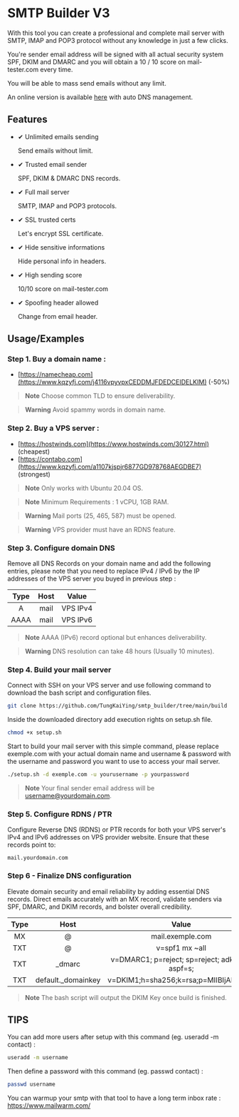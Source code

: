 
# SMTP Builder V3

With this tool you can create a professional and complete mail server with SMTP, IMAP and POP3 protocol without any knowledge in just a few clicks. 

You're sender email address will be signed with all actual security system SPF, DKIM and DMARC and you will obtain a 10 / 10 score on mail-tester.com every time. 

You will be able to mass send emails without any limit.

An online version is available [here](https://smtp-builder.com) with auto DNS management. 

## Features

- ✔ Unlimited emails sending
    
    Send emails without limit.

- ✔ Trusted email sender
    
    SPF, DKIM & DMARC DNS records.

- ✔ Full mail server
    
    SMTP, IMAP and POP3 protocols.

- ✔ SSL trusted certs
    
    Let's encrypt SSL certificate.

- ✔ Hide sensitive informations
    
    Hide personal info in headers.

- ✔ High sending score
    
    10/10 score on mail-tester.com

- ✔ Spoofing header allowed
    
    Change from email header.


## Usage/Examples

### Step 1. Buy a domain name :

- [https://namecheap.com](https://www.kqzyfj.com/j4116vpyvpxCEDDMJFDEDCEIDELKIM) (-50%)

> **Note**
Choose common TLD to ensure deliverability.

> **Warning**
Avoid spammy words in domain name. 

### Step 2. Buy a VPS server :

 - [https://hostwinds.com](https://www.hostwinds.com/30127.html) (cheapest)
 - [https://contabo.com](https://www.kqzyfj.com/a1107kjspjr6877GD978768AEGDBE7) (strongest)

> **Note**
Only works with Ubuntu 20.04 OS.

> **Note**
Minimum Requirements : 1 vCPU, 1GB RAM.

> **Warning**
Mail ports (25, 465, 587) must be opened.

> **Warning**
VPS provider must have an RDNS feature.

### Step 3. Configure domain DNS

Remove all DNS Records on your domain name and add the following entries, please note that you need to replace IPv4 / IPv6 by the IP addresses of the VPS server you buyed in previous step :

| Type | Host  | Value |
| :---:   | :-: | :-: |
| A | mail | VPS IPv4 |
| AAAA | mail | VPS IPv6 |

> **Note**
AAAA (IPv6) record optional but enhances deliverability.

> **Warning**
DNS resolution can take 48 hours (Usually 10 minutes).

### Step 4. Build your mail server

Connect with SSH on your VPS server and use following command to download the bash script and configuration files. 

```bash
git clone https://github.com/TungKaiYing/smtp_builder/tree/main/build
```

Inside the downloaded directory add execution rights on setup.sh file.

```bash
chmod +x setup.sh
```

Start to build your mail server with this simple command, please replace exemple.com with your actual domain name and username & password with the username and password you want to use to access your mail server.

```bash
./setup.sh -d exemple.com -u yourusername -p yourpassword
```

> **Note**
Your final sender email address will be username@yourdomain.com.

### Step 5. Configure RDNS / PTR

Configure Reverse DNS (RDNS) or PTR records for both your VPS server's IPv4 and IPv6 addresses on VPS provider website. Ensure that these records point to: 

```text
mail.yourdomain.com
```

### Step 6 - Finalize DNS configuration

Elevate domain security and email reliability by adding essential DNS records. Direct emails accurately with an MX record, validate senders via SPF, DMARC, and DKIM records, and bolster overall credibility.

| Type | Host  | Value |
| :---:   | :-: | :-: |
| MX | @ | mail.exemple.com |
| TXT | @ | v=spf1 mx ~all |
| TXT | _dmarc | v=DMARC1; p=reject; sp=reject; adkim=s; aspf=s; |
| TXT | default._domainkey | v=DKIM1;h=sha256;k=rsa;p=MIIBIjANBgk... |

> **Note**
The bash script will output the DKIM Key once build is finished.

## TIPS 

You can add more users after setup with this command (eg. useradd -m contact) :

```bash
useradd -m username
```

Then define a password with this command (eg. passwd contact) :

```bash
passwd username
```

You can warmup your smtp with that tool to have a long term inbox rate : https://www.mailwarm.com/
